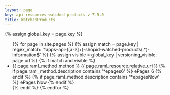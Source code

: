 ```yaml
---
layout: page
key: api-resources-watched-products-v-7.5.0
title: WatchedProducts
---
```


{% assign global_key = page.key %}

<ul id="resource-list">
  {% for page in site.pages %}
    {% assign match = page.key | regex_match: '^apps-api-([a-z]+)-shopid-watched-products(.*)-information$' %}
    {% assign visible = global_key | versioning_visible: page.url %}
    {% if match and visible %}
      <li class="resource-entry">
        <span class="http-method http-method-{{ page.raml_method.method | downcase }}">{{ page.raml_method.method }}</span>
        <a href="{{ page.url | prepend: site.baseurl }}">{{ page.raml_resource.relative_uri }}</a>
        {% if page.raml_method.description contains '*epages6' %}
          <span class="ep-label-6 ep-label">ePages 6</span>
        {% endif %}
        {% if page.raml_method.description contains '*epagesNow' %}
          <span class="ep-label-now ep-label">ePages Now</span>
        {% endif %}
      </li>
    {% endif %}
  {% endfor %}
</ul>
